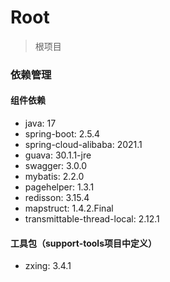# Root

> 根项目

### 依赖管理

#### 组件依赖

- java: 17
- spring-boot: 2.5.4
- spring-cloud-alibaba: 2021.1
- guava: 30.1.1-jre
- swagger: 3.0.0
- mybatis: 2.2.0
- pagehelper: 1.3.1
- redisson: 3.15.4
- mapstruct: 1.4.2.Final
- transmittable-thread-local: 2.12.1

#### 工具包（support-tools项目中定义）

- zxing: 3.4.1
